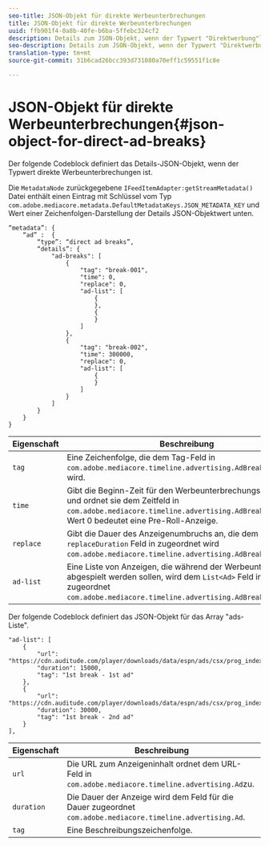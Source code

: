 ```yaml
---
seo-title: JSON-Objekt für direkte Werbeunterbrechungen
title: JSON-Objekt für direkte Werbeunterbrechungen
uuid: ffb901f4-0a8b-40fe-b6ba-5ffebc324cf2
description: Details zum JSON-Objekt, wenn der Typwert "Direktwerbung"lautet
seo-description: Details zum JSON-Objekt, wenn der Typwert "Direktwerbung"lautet
translation-type: tm+mt
source-git-commit: 31b6cad26bcc393d731080a70eff1c59551f1c8e

---
```



# JSON-Objekt für direkte Werbeunterbrechungen{#json-object-for-direct-ad-breaks}

Der folgende Codeblock definiert das Details-JSON-Objekt, wenn der Typwert direkte Werbeunterbrechungen ist.

Die `MetadataNode` zurückgegebene `IFeedItemAdapter:getStreamMetadata()` Datei enthält einen Eintrag mit Schlüssel vom Typ `com.adobe.mediacore.metadata.DefaultMetadataKeys.JSON_METADATA_KEY` und Wert einer Zeichenfolgen-Darstellung der Details JSON-Objektwert unten.

```
“metadata”: { 
    “ad” :  { 
        “type”: “direct ad breaks”, 
        “details”: { 
            "ad-breaks": [ 
                { 
                    "tag": "break-001", 
                    "time": 0, 
                    "replace": 0, 
                    "ad-list": [ 
                        { 
                        }, 
                        { 
                        } 
                    ] 
                }, 
                { 
                    "tag": "break-002", 
                    "time": 300000, 
                    "replace": 0, 
                    "ad-list": [ 
                        { 
                        } 
                    ] 
                } 
            ] 
        } 
    } 
} 
```

| Eigenschaft | Beschreibung |
|---|---|
| `tag` | Eine Zeichenfolge, die dem Tag-Feld in `com.adobe.mediacore.timeline.advertising.AdBreak`zugeordnet wird. |
| `time` | Gibt die Beginn-Zeit für den Werbeunterbrechungsvorgang an und ordnet sie dem Zeitfeld in `com.adobe.mediacore.timeline.advertising.AdBreak`zu. Der Wert 0 bedeutet eine Pre-Roll-Anzeige. |
| `replace` | Gibt die Dauer des Anzeigenumbruchs an, die dem `replaceDuration` Feld in zugeordnet wird `com.adobe.mediacore.timeline.advertising.AdBreak`. |
| `ad-list` | Eine Liste von Anzeigen, die während der Werbeunterbrechung abgespielt werden sollen, wird dem `List<Ad>` Feld in zugeordnet `com.adobe.mediacore.timeline.advertising.AdBreak`. |

Der folgende Codeblock definiert das JSON-Objekt für das Array &quot;ads-Liste&quot;.

```
"ad-list": [ 
    { 
        "url": "https://cdn.auditude.com/player/downloads/data/espn/ads/csx/prog_index.m3u8", 
        "duration": 15000, 
        "tag": "1st break - 1st ad" 
    }, 
    { 
        "url": "https://cdn.auditude.com/player/downloads/data/espn/ads/csx/prog_index.m3u8", 
        "duration": 30000, 
        "tag": "1st break - 2nd ad" 
    } 
], 
```

| Eigenschaft | Beschreibung |
|---|---|
| `url` | Die URL zum Anzeigeninhalt ordnet dem URL-Feld in `com.adobe.mediacore.timeline.advertising.Ad`zu. |
| `duration` | Die Dauer der Anzeige wird dem Feld für die Dauer zugeordnet `com.adobe.mediacore.timeline.advertising.Ad`. |
| `tag` | Eine Beschreibungszeichenfolge. |

